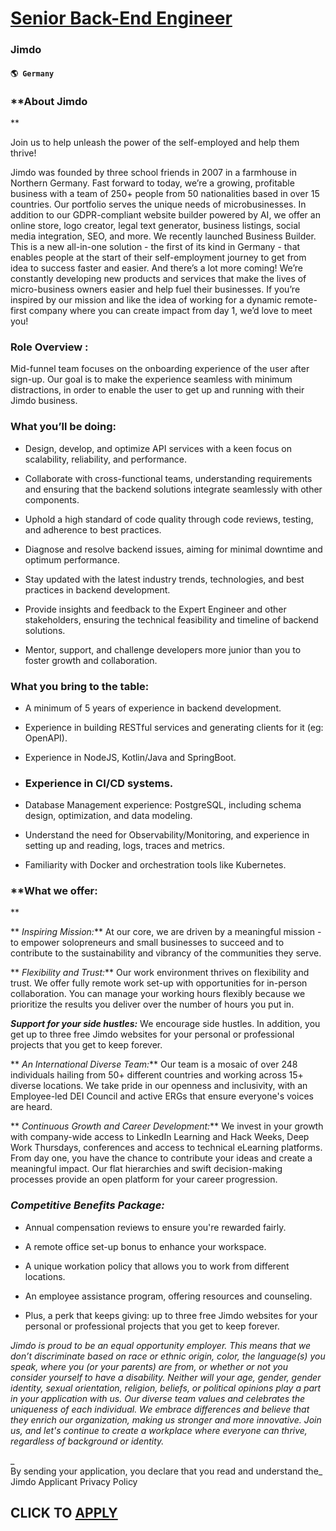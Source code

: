 # [Senior Back-End Engineer](https://www.remotewlb.com/apply/senior-back-end-engineer-87300)  
### Jimdo  
#### `🌎 Germany`  

### **About Jimdo  
**

Join us to help unleash the power of the self-employed and help them thrive!

Jimdo was founded by three school friends in 2007 in a farmhouse in Northern Germany. Fast forward to today, we’re a growing, profitable business with a team of 250+ people from 50 nationalities based in over 15 countries. Our portfolio serves the unique needs of microbusinesses. In addition to our GDPR-compliant website builder powered by AI, we offer an online store, logo creator, legal text generator, business listings, social media integration, SEO, and more. We recently launched Business Builder. This is a new all-in-one solution - the first of its kind in Germany - that enables people at the start of their self-employment journey to get from idea to success faster and easier. And there’s a lot more coming! We’re constantly developing new products and services that make the lives of micro-business owners easier and help fuel their businesses. If you’re inspired by our mission and like the idea of working for a dynamic remote-first company where you can create impact from day 1,
we’d love to meet you!

###  **Role Overview :**

Mid-funnel team focuses on the onboarding experience of the user after sign-up. Our goal is to make the experience seamless with minimum distractions, in order to enable the user to get up and running with their Jimdo business.

###  **What you’ll be doing:**

  * Design, develop, and optimize API services with a keen focus on scalability, reliability, and performance.

  * Collaborate with cross-functional teams, understanding requirements and ensuring that the backend solutions integrate seamlessly with other components.

  * Uphold a high standard of code quality through code reviews, testing, and adherence to best practices.

  * Diagnose and resolve backend issues, aiming for minimal downtime and optimum performance.

  * Stay updated with the latest industry trends, technologies, and best practices in backend development.

  * Provide insights and feedback to the Expert Engineer and other stakeholders, ensuring the technical feasibility and timeline of backend solutions.

  * Mentor, support, and challenge developers more junior than you to foster growth and collaboration.

###  **What you bring to the table:**

  * A minimum of 5 years of experience in backend development.

  * Experience in building RESTful services and generating clients for it (eg: OpenAPI).

  * Experience in NodeJS, Kotlin/Java and SpringBoot.

  * ### Experience in CI/CD systems.

  * Database Management experience: PostgreSQL, including schema design, optimization, and data modeling.

  * Understand the need for Observability/Monitoring, and experience in setting up and reading, logs, traces and metrics.

  * Familiarity with Docker and orchestration tools like Kubernetes.

###  **What we offer:  
**

 ** _Inspiring Mission:_** At our core, we are driven by a meaningful mission - to empower solopreneurs and small businesses to succeed and to contribute to the sustainability and vibrancy of the communities they serve.

 ** _Flexibility and Trust:_** Our work environment thrives on flexibility and trust. We offer fully remote work set-up with opportunities for in-person collaboration. You can manage your working hours flexibly because we prioritize the results you deliver over the number of hours you put in.

**_Support for your side hustles:_** We encourage side hustles. In addition, you get up to three free Jimdo websites for your personal or professional projects that you get to keep forever.

 ** _An International Diverse Team:_** Our team is a mosaic of over 248 individuals hailing from 50+ different countries and working across 15+ diverse locations. We take pride in our openness and inclusivity, with an Employee-led DEI Council and active ERGs that ensure everyone's voices are heard.

 ** _Continuous Growth and Career Development:_** We invest in your growth with company-wide access to LinkedIn Learning and Hack Weeks, Deep Work Thursdays, conferences and access to technical eLearning platforms. From day one, you have the chance to contribute your ideas and create a meaningful impact. Our flat hierarchies and swift decision-making processes provide an open platform for your career progression.

###  _Competitive Benefits Package:_

  * Annual compensation reviews to ensure you're rewarded fairly.

  * A remote office set-up bonus to enhance your workspace.

  * A unique workation policy that allows you to work from different locations.

  * An employee assistance program, offering resources and counseling.

  * Plus, a perk that keeps giving: up to three free Jimdo websites for your personal or professional projects that you get to keep forever.

 _Jimdo is proud to be an equal opportunity employer. This means that we don’t discriminate based on race or ethnic origin, color, the language(s) you speak, where you (or your parents) are from, or whether or not you consider yourself to have a disability. Neither will your age, gender, gender identity, sexual orientation, religion, beliefs, or political opinions play a part in your application with us. Our diverse team values and celebrates the uniqueness of each individual. We embrace differences and believe that they enrich our organization, making us stronger and more innovative. Join us, and let's continue to create a workplace where everyone can thrive, regardless of background or identity._

 _  
By sending your application, you declare that you read and understand the_ Jimdo Applicant Privacy Policy

  
## CLICK TO [APPLY](https://www.remotewlb.com/apply/senior-back-end-engineer-87300)

